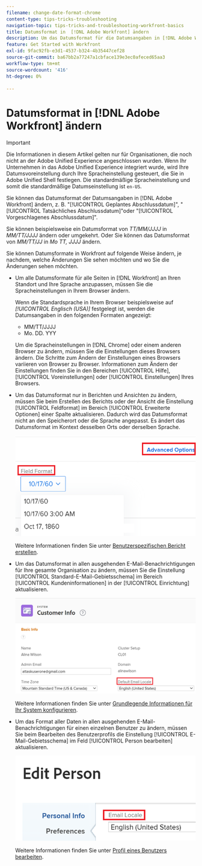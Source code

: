 ```yaml
---
filename: change-date-format-chrome
content-type: tips-tricks-troubleshooting
navigation-topic: tips-tricks-and-troubleshooting-workfront-basics
title: Datumsformat in  [!DNL Adobe Workfront] ändern
description: Um das Datumsformat für die Datumsangaben in [!DNL Adobe Workfront] zu ändern, müssen Sie die Spracheinstellungen in Ihrem Browser ändern.
feature: Get Started with Workfront
exl-id: 9fac92fb-e3d1-4537-b324-4b35447cef28
source-git-commit: ba67bb2a77247a1cbface139e3ec0afeced65aa3
workflow-type: tm+mt
source-wordcount: '416'
ht-degree: 0%

---
```


# Datumsformat in [!DNL Adobe Workfront] ändern

<!--this article used to be called "Change the date format in Adobe Workfront when using Chrome". The team decieded to make it more generic and hide the steps. Also see drafted content below-->

>[!IMPORTANT]
>
> Die Informationen in diesem Artikel gelten nur für Organisationen, die noch nicht an der Adobe Unified Experience angeschlossen wurden.
> Wenn Ihr Unternehmen in das Adobe Unified Experience integriert wurde, wird Ihre Datumsvoreinstellung durch Ihre Spracheinstellung gesteuert, die Sie in Adobe Unified Shell festlegen. Die standardmäßige Spracheinstellung und somit die standardmäßige Datumseinstellung ist `en-US`.

Sie können das Datumsformat der Datumsangaben in [!DNL Adobe Workfront] ändern, z. B. &quot;[!UICONTROL Geplantes Abschlussdatum]&quot;, &quot;[!UICONTROL Tatsächliches Abschlussdatum]&quot;oder &quot;[!UICONTROL Vorgeschlagenes Abschlussdatum]&quot;.

Sie können beispielsweise ein Datumsformat von _TT/MM/JJJJ_ in _MM/TT/JJJJ_ ändern oder umgekehrt.
Oder Sie können das Datumsformat von _MM/TT/JJ_ in _Mo TT, JJJJ_ ändern.

Sie können Datumsformate in Workfront auf folgende Weise ändern, je nachdem, welche Änderungen Sie sehen möchten und wo Sie die Änderungen sehen möchten.

* Um alle Datumsformate für alle Seiten in [!DNL Workfront] an Ihren Standort und Ihre Sprache anzupassen, müssen Sie die Spracheinstellungen in Ihrem Browser ändern.

  Wenn die Standardsprache in Ihrem Browser beispielsweise auf *[!UICONTROL Englisch (USA)]* festgelegt ist, werden die Datumsangaben in den folgenden Formaten angezeigt:

   * MM/TT/JJJJ
   * Mo. DD. YYY

  Um die Spracheinstellungen in [!DNL Chrome] oder einem anderen Browser zu ändern, müssen Sie die Einstellungen dieses Browsers ändern. Die Schritte zum Ändern der Einstellungen eines Browsers variieren von Browser zu Browser. Informationen zum Ändern der Einstellungen finden Sie in den Bereichen [!UICONTROL Hilfe], [!UICONTROL Voreinstellungen] oder [!UICONTROL Einstellungen] Ihres Browsers.

* Um das Datumsformat nur in Berichten und Ansichten zu ändern, müssen Sie beim Erstellen des Berichts oder der Ansicht die Einstellung [!UICONTROL Feldformat] im Bereich [!UICONTROL Erweiterte Optionen] einer Spalte aktualisieren. Dadurch wird das Datumsformat nicht an den Speicherort oder die Sprache angepasst. Es ändert das Datumsformat im Kontext desselben Orts oder derselben Sprache.

  ![](assets/field-format-in-advanced-options-of-a-view-highlighted.png)

  Weitere Informationen finden Sie unter [Benutzerspezifischen Bericht erstellen](../../reports-and-dashboards/reports/creating-and-managing-reports/create-custom-report.md).

* Um das Datumsformat in allen ausgehenden E-Mail-Benachrichtigungen für Ihre gesamte Organisation zu ändern, müssen Sie die Einstellung [!UICONTROL Standard-E-Mail-Gebietsschema] im Bereich [!UICONTROL Kundeninformationen] in der [!UICONTROL Einrichtung] aktualisieren.

  ![](assets/default-email-locale-field.png)

  Weitere Informationen finden Sie unter [Grundlegende Informationen für Ihr System konfigurieren](../../administration-and-setup/get-started-wf-administration/configure-basic-info.md).

* Um das Format aller Daten in allen ausgehenden E-Mail-Benachrichtigungen für einen einzelnen Benutzer zu ändern, müssen Sie beim Bearbeiten des Benutzerprofils die Einstellung [!UICONTROL E-Mail-Gebietsschema] im Feld [!UICONTROL Person bearbeiten] aktualisieren.

  ![](assets/email-locale-for-user-profile-highlighted.png)

  Weitere Informationen finden Sie unter [Profil eines Benutzers bearbeiten](../../administration-and-setup/add-users/create-and-manage-users/edit-a-users-profile.md).

<!--drafted because we should not document steps for a third-party application

To change your language settings in Chrome:

1. Click the 3-dots in the top right corner of your Chrome interface, then click **Settings**.
1. On the left area of the Settings page, expand **Advanced**, then click **Languages**.  
   Or  
   Search for *language*&nbsp;at the top of the Settings page, then click **Languages**.

1. In the **Language** list, locate the language and region that use your preferred date format.

   **Example:** If you speak English and you want the date format to be MM/DD/YYYY, you would select **English (United States)**. If you speak English and you want the date format to be DD/MM/YYY, you would select **English (United Kingdom)**.

1. (Conditional) If the language and region you want to use are not visible in the list, click **Add languages** to add it to the list.
1. Click the 3-dot menu next to the language and region you want to use, then click **Move to the top**.
1. Return to the Workfront interface, then refresh the page.  
   The date format is now updated in projects and other areas of Workfront that use MM/DD/YYYY or DD/MM/YYYY format when displaying dates.

   -->
